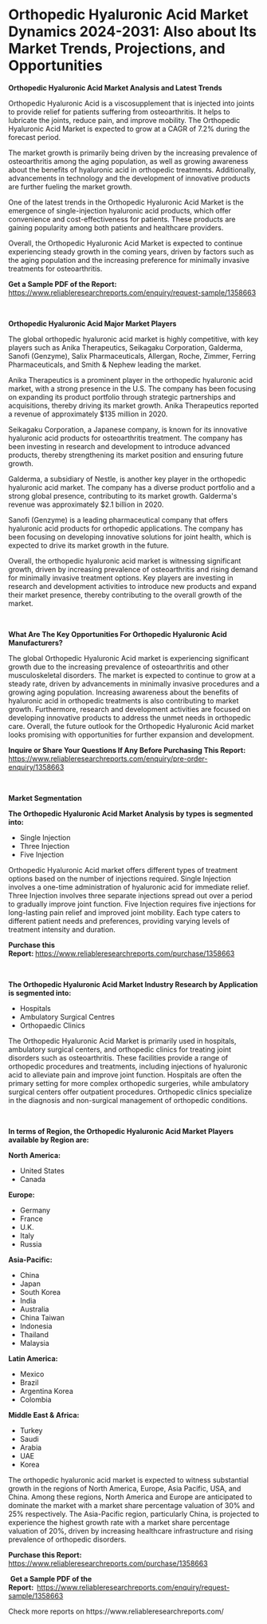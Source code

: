 <p><h1>Orthopedic Hyaluronic Acid Market Dynamics 2024-2031: Also about Its Market Trends, Projections, and Opportunities</h1></p><p><strong>Orthopedic Hyaluronic Acid Market Analysis and Latest Trends</strong></p>
<p><p>Orthopedic Hyaluronic Acid is a viscosupplement that is injected into joints to provide relief for patients suffering from osteoarthritis. It helps to lubricate the joints, reduce pain, and improve mobility. The Orthopedic Hyaluronic Acid Market is expected to grow at a CAGR of 7.2% during the forecast period.</p><p>The market growth is primarily being driven by the increasing prevalence of osteoarthritis among the aging population, as well as growing awareness about the benefits of hyaluronic acid in orthopedic treatments. Additionally, advancements in technology and the development of innovative products are further fueling the market growth.</p><p>One of the latest trends in the Orthopedic Hyaluronic Acid Market is the emergence of single-injection hyaluronic acid products, which offer convenience and cost-effectiveness for patients. These products are gaining popularity among both patients and healthcare providers.</p><p>Overall, the Orthopedic Hyaluronic Acid Market is expected to continue experiencing steady growth in the coming years, driven by factors such as the aging population and the increasing preference for minimally invasive treatments for osteoarthritis.</p></p>
<p><strong>Get a Sample PDF of the Report:&nbsp;</strong> <a href="https://www.reliableresearchreports.com/enquiry/request-sample/1358663">https://www.reliableresearchreports.com/enquiry/request-sample/1358663</a></p>
<p>&nbsp;</p>
<p><strong>Orthopedic Hyaluronic Acid Major Market Players</strong></p>
<p><p>The global orthopedic hyaluronic acid market is highly competitive, with key players such as Anika Therapeutics, Seikagaku Corporation, Galderma, Sanofi (Genzyme), Salix Pharmaceuticals, Allergan, Roche, Zimmer, Ferring Pharmaceuticals, and Smith & Nephew leading the market.</p><p>Anika Therapeutics is a prominent player in the orthopedic hyaluronic acid market, with a strong presence in the U.S. The company has been focusing on expanding its product portfolio through strategic partnerships and acquisitions, thereby driving its market growth. Anika Therapeutics reported a revenue of approximately $135 million in 2020.</p><p>Seikagaku Corporation, a Japanese company, is known for its innovative hyaluronic acid products for osteoarthritis treatment. The company has been investing in research and development to introduce advanced products, thereby strengthening its market position and ensuring future growth.</p><p>Galderma, a subsidiary of Nestle, is another key player in the orthopedic hyaluronic acid market. The company has a diverse product portfolio and a strong global presence, contributing to its market growth. Galderma's revenue was approximately $2.1 billion in 2020.</p><p>Sanofi (Genzyme) is a leading pharmaceutical company that offers hyaluronic acid products for orthopedic applications. The company has been focusing on developing innovative solutions for joint health, which is expected to drive its market growth in the future.</p><p>Overall, the orthopedic hyaluronic acid market is witnessing significant growth, driven by increasing prevalence of osteoarthritis and rising demand for minimally invasive treatment options. Key players are investing in research and development activities to introduce new products and expand their market presence, thereby contributing to the overall growth of the market.</p></p>
<p>&nbsp;</p>
<p><strong>What Are The Key Opportunities For Orthopedic Hyaluronic Acid Manufacturers?</strong></p>
<p><p>The global Orthopedic Hyaluronic Acid market is experiencing significant growth due to the increasing prevalence of osteoarthritis and other musculoskeletal disorders. The market is expected to continue to grow at a steady rate, driven by advancements in minimally invasive procedures and a growing aging population. Increasing awareness about the benefits of hyaluronic acid in orthopedic treatments is also contributing to market growth. Furthermore, research and development activities are focused on developing innovative products to address the unmet needs in orthopedic care. Overall, the future outlook for the Orthopedic Hyaluronic Acid market looks promising with opportunities for further expansion and development.</p></p>
<p><strong>Inquire or Share Your Questions If Any Before Purchasing This Report:</strong> <a href="https://www.reliableresearchreports.com/enquiry/pre-order-enquiry/1358663">https://www.reliableresearchreports.com/enquiry/pre-order-enquiry/1358663</a></p>
<p>&nbsp;</p>
<p><strong>Market Segmentation</strong></p>
<p><strong>The Orthopedic Hyaluronic Acid Market Analysis by types is segmented into:</strong></p>
<p><ul><li>Single Injection</li><li>Three Injection</li><li>Five Injection</li></ul></p>
<p><p>Orthopedic Hyaluronic Acid market offers different types of treatment options based on the number of injections required. Single Injection involves a one-time administration of hyaluronic acid for immediate relief. Three Injection involves three separate injections spread out over a period to gradually improve joint function. Five Injection requires five injections for long-lasting pain relief and improved joint mobility. Each type caters to different patient needs and preferences, providing varying levels of treatment intensity and duration.</p></p>
<p><strong>Purchase this Report:&nbsp;</strong><a href="https://www.reliableresearchreports.com/purchase/1358663">https://www.reliableresearchreports.com/purchase/1358663</a></p>
<p>&nbsp;</p>
<p><strong>The Orthopedic Hyaluronic Acid Market Industry Research by Application is segmented into:</strong></p>
<p><ul><li>Hospitals</li><li>Ambulatory Surgical Centres</li><li>Orthopaedic Clinics</li></ul></p>
<p><p>The Orthopedic Hyaluronic Acid Market is primarily used in hospitals, ambulatory surgical centers, and orthopedic clinics for treating joint disorders such as osteoarthritis. These facilities provide a range of orthopedic procedures and treatments, including injections of hyaluronic acid to alleviate pain and improve joint function. Hospitals are often the primary setting for more complex orthopedic surgeries, while ambulatory surgical centers offer outpatient procedures. Orthopedic clinics specialize in the diagnosis and non-surgical management of orthopedic conditions.</p></p>
<p>&nbsp;</p>
<p><strong>In terms of Region, the Orthopedic Hyaluronic Acid Market Players available by Region are:</strong></p>
<p>
    <p> <strong> North America: </strong>
        <ul>
            <li>United States</li>
            <li>Canada</li>
        </ul>
        </p> 
    <p> <strong> Europe: </strong>
        <ul>
            <li>Germany</li>
            <li>France</li>
            <li>U.K.</li>
            <li>Italy</li>
            <li>Russia</li>
        </ul>
        </p> 
    <p> <strong> Asia-Pacific: </strong>
        <ul>
            <li>China</li>
            <li>Japan</li>
            <li>South Korea</li>
            <li>India</li>
            <li>Australia</li>
            <li>China Taiwan</li>
            <li>Indonesia</li>
            <li>Thailand</li>
            <li>Malaysia</li>
        </ul>
        </p> 
    <p> <strong> Latin America: </strong>
        <ul>
            <li>Mexico</li>
            <li>Brazil</li>
            <li>Argentina Korea</li>
            <li>Colombia</li>
        </ul>
        </p> 
    <p> <strong> Middle East & Africa: </strong>
        <ul>
            <li>Turkey</li>
            <li>Saudi</li>
            <li>Arabia</li>
            <li>UAE</li>
            <li>Korea</li>
        </ul>
    </p>
    </p>
<p><p>The orthopedic hyaluronic acid market is expected to witness substantial growth in the regions of North America, Europe, Asia Pacific, USA, and China. Among these regions, North America and Europe are anticipated to dominate the market with a market share percentage valuation of 30% and 25% respectively. The Asia-Pacific region, particularly China, is projected to experience the highest growth rate with a market share percentage valuation of 20%, driven by increasing healthcare infrastructure and rising prevalence of orthopedic disorders.</p></p>
<p><strong>Purchase this Report: </strong><a href="https://www.reliableresearchreports.com/purchase/1358663">https://www.reliableresearchreports.com/purchase/1358663</a></p>
<p>&nbsp;<strong>Get a Sample PDF of the Report:&nbsp;&nbsp;</strong><a href="https://www.reliableresearchreports.com/enquiry/request-sample/1358663">https://www.reliableresearchreports.com/enquiry/request-sample/1358663</a></p>
<p><strong></strong></p>
<p>Check more reports on https://www.reliableresearchreports.com/</p>